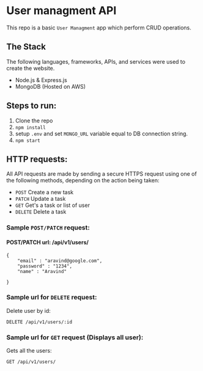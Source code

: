 # User managment API

This repo is a basic `User Managment` app which perform CRUD operations.

## The Stack

The following languages, frameworks, APIs, and services were used to create the website.

- Node.js & Express.js
- MongoDB (Hosted on AWS)

## Steps to run:
1. Clone the repo
3. `npm install`
4. setup `.env` and set `MONGO_URL` variable equal to DB connection string.
5. `npm start`

## HTTP requests:

All API requests are made by sending a secure HTTPS request using one of the following methods, depending on the action being taken:

- `POST` Create a new task
- `PATCH` Update a task
- `GET` Get's a task or list of user
- `DELETE` Delete a task


### Sample `POST/PATCH` request:
#### POST/PATCH url: /api/v1/users/
```
{
    "email" : "aravind@google.com",
    "password" : "1234",
    "name" : "Aravind"

}
```
### Sample url for `DELETE` request:
Delete user by id:
```
DELETE /api/v1/users/:id
```
### Sample url for `GET` request (Displays all user):
Gets all the users:
```
GET /api/v1/users/
```
